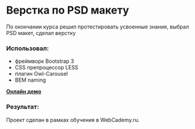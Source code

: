 # Верстка по PSD макету 

По окончании курса решил протестировать усвоенные знания, выбрал PSD макет, сделал верстку

### Использовал:

- фреймворк Bootstrap 3
- CSS препроцессор LESS
- плагин Owl-Carousel
- BEM naming

[**Онлайн демо**](https://rostyslav-shevchuk-21.github.io/diplom-project/)

### Результат:
Проект сделан в рамках обучения в WebCademy.ru. 
